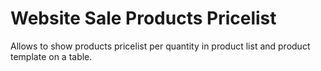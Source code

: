 Website Sale Products Pricelist
===============================

Allows to show products pricelist per quantity in product list and product template on a table.
